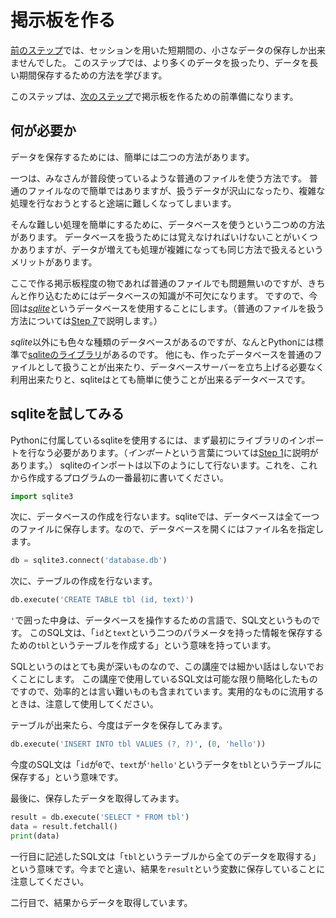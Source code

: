 掲示板を作る
============

[前のステップ](../3_login/)では、セッションを用いた短期間の、小さなデータの保存しか出来ませんでした。
このステップでは、より多くのデータを扱ったり、データを長い期間保存するための方法を学びます。

このステップは、[次のステップ](../4_disscussion-board/)で掲示板を作るための前準備になります。

## 何が必要か
データを保存するためには、簡単には二つの方法があります。

一つは、みなさんが普段使っているような普通のファイルを使う方法です。
普通のファイルなので簡単ではありますが、扱うデータが沢山になったり、複雑な処理を行なおうとすると途端に難しくなってしまいます。

そんな難しい処理を簡単にするために、データベースを使うという二つめの方法があります。
データベースを扱うためには覚えなければいけないことがいくつかありますが、データが増えても処理が複雑になっても同じ方法で扱えるというメリットがあります。

ここで作る掲示板程度の物であれば普通のファイルでも問題無いのですが、きちんと作り込むためにはデータベースの知識が不可欠になります。
ですので、今回は[*sqlite*](https://www.sqlite.org/)というデータベースを使用することにします。（普通のファイルを扱う方法については[Step 7](./7_profile-page/)で説明します。）

*sqlite*以外にも色々な種類のデータベースがあるのですが、なんとPythonには標準で[sqliteのライブラリ](https://docs.python.jp/3/library/sqlite3.html)があるのです。
他にも、作ったデータベースを普通のファイルとして扱うことが出来たり、データベースサーバーを立ち上げる必要なく利用出来たりと、sqliteはとても簡単に使うことが出来るデータベースです。

## sqliteを試してみる
Pythonに付属しているsqliteを使用するには、まず最初にライブラリのインポートを行なう必要があります。（*インポート*という言葉については[Step 1](../1_hello-world/#import-flask)に説明があります。）
sqliteのインポートは以下のようにして行ないます。これを、これから作成するプログラムの一番最初に書いてください。
``` python
import sqlite3
```

次に、データベースの作成を行ないます。sqliteでは、データベースは全て一つのファイルに保存します。なので、データベースを開くにはファイル名を指定します。
``` python
db = sqlite3.connect('database.db')
```

次に、テーブルの作成を行ないます。
``` python
db.execute('CREATE TABLE tbl (id, text)')
```
`'`で囲った中身は、データベースを操作するための言語で、SQL文というものです。
このSQL文は、「`id`と`text`という二つのパラメータを持った情報を保存するための`tbl`というテーブルを作成する」という意味を持っています。

SQLというのはとても奥が深いものなので、この講座では細かい話はしないでおくことにします。
この講座で使用しているSQL文は可能な限り簡略化したものですので、効率的とは言い難いものも含まれています。実用的なものに流用するときは、注意して使用してください。

テーブルが出来たら、今度はデータを保存してみます。
``` python
db.execute('INSERT INTO tbl VALUES (?, ?)', (0, 'hello'))
```
今度のSQL文は「`id`が`0`で、`text`が`'hello'`というデータを`tbl`というテーブルに保存する」という意味です。

最後に、保存したデータを取得してみます。
``` python
result = db.execute('SELECT * FROM tbl')
data = result.fetchall()
print(data)
```
一行目に記述したSQL文は「`tbl`というテーブルから全てのデータを取得する」という意味です。今までと違い、結果を`result`という変数に保存していることに注意してください。

二行目で、結果からデータを取得しています。
